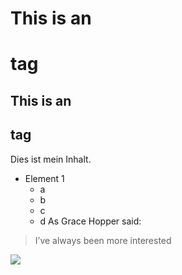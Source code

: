 # This is an <h1> tag
## This is an <h2> tag
Dies ist mein Inhalt.
* Element 1
	* a
	* b
	* c
	* d
As Grace Hopper said:
> I’ve always been more interested

<img src="https://pixabay.com/de/vectors/avatar-schnabel-schwarz-niedlich-1295429/"/>